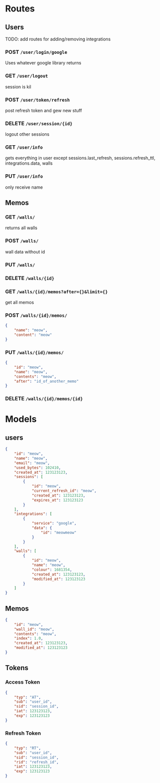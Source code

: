 # Routes

## Users

TODO: add routes for adding/removing integrations

### POST `/user/login/google`
Uses whatever google library returns
### GET `/user/logout`
session is kil
### POST `/user/token/refresh`
post refresh token and gew new stuff
### DELETE `/user/session/{id}`
logout other sessions
### GET `/user/info`
gets everything in user except sessions.last_refresh, sessions.refresh_ttl, integrations.data, walls
### PUT `/user/info`
only receive name

## Memos

### GET `/walls/`
returns all walls
### POST `/walls/`
wall data without id
### PUT `/walls/`
### DELETE `/walls/{id}`
### GET `/walls/{id}/memos?after={}&limit={}`
get all memos 
### POST `/walls/{id}/memos/`
```json
{
    "name": "meow",
    "content": "meow"
}
```
### PUT `/walls/{id}/memos/`
```json
{
    "id": "meow",
    "name": "meow",
    "contents": "meow",
    "after": "id_of_another_memo"
}
```
### DELETE `/walls/{id}/memos/{id}`

# Models

## users
```json
{
    "id": "meow",
    "name": "meow",
    "email": "meow",
    "used_bytes": 102410,
    "created_at": 123123123,
    "sessions": [
        {
            "id": "meow",
            "current_refresh_id": "meow",
            "created_at": 123123123,
            "expires_at": 123123123
        }
    ],
    "integrations": [
        {
            "service": "google",
            "data": {
                "id": "meowmeow"
            }
        }
    ],
    "walls": [
        {
            "id": "meow",
            "name": "meow",
            "colour": 1681354,
            "created_at": 123123123,
            "modified_at": 123123123
        }
    ]
}
```

## Memos
```json
{
    "id": "meow",
    "wall_id": "meow",
    "contents": "meow",
    "index": 1.0,
    "created_at": 123123123,
    "modified_at": 123123123
}
```

## Tokens

### Access Token
```json
{
    "typ": "AT",
    "sub": "user_id",
    "sid": "session_id",
    "iat": 123123123,
    "exp": 123123123
}
```

### Refresh Token
```json
{
    "typ": "RT",
    "sub": "user_id",
    "sid": "session_id",
    "rid": "refresh_id",
    "iat": 123123123,
    "exp": 123123123
}
```
